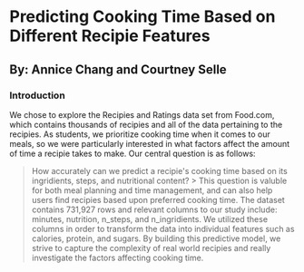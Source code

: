 # Predicting Cooking Time Based on Different Recipie Features 
## By: Annice Chang and Courtney Selle
### Introduction 
We chose to explore the Recipies and Ratings data set from Food.com, which contains thousands of recipies and all of the data pertaining to the recipies. As students, we prioritize cooking time when it comes to our meals, so we were particularly interested in what factors affect the amount of time a recipie takes to make. Our central question is as follows: 
> How accurately can we predict a recipie's cooking time based on its ingridients, steps, and nutritional content? >
This question is valuble for both meal planning and time management, and can also help users find recipies based upon preferred cooking time. The dataset contains 731,927 rows and relevant columns to our study include: minutes, nutrition, n_steps, and n_ingridients. We utilized these columns in order to transform the data into individual features such as calories, protein, and sugars. By building this predictive model, we strive to capture the complexity of real world recipies and really investigate the factors affecting cooking time. 
